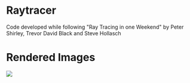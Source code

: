 # Raytracer

Code developed while following "Ray Tracing in one Weekend" by Peter Shirley, Trevor David Black and Steve Hollasch

# Rendered Images
 ![](rendered_images/image.ppm)